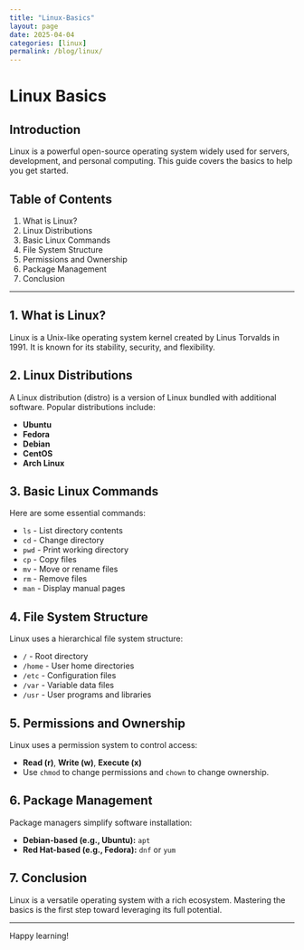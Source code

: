 ```yaml
---
title: "Linux-Basics"
layout: page
date: 2025-04-04
categories: [linux]
permalink: /blog/linux/
---
```



# Linux Basics

## Introduction
Linux is a powerful open-source operating system widely used for servers, development, and personal computing. This guide covers the basics to help you get started.

## Table of Contents
1. What is Linux?
2. Linux Distributions
3. Basic Linux Commands
4. File System Structure
5. Permissions and Ownership
6. Package Management
7. Conclusion

---

## 1. What is Linux?
Linux is a Unix-like operating system kernel created by Linus Torvalds in 1991. It is known for its stability, security, and flexibility.

## 2. Linux Distributions
A Linux distribution (distro) is a version of Linux bundled with additional software. Popular distributions include:
- **Ubuntu**
- **Fedora**
- **Debian**
- **CentOS**
- **Arch Linux**

## 3. Basic Linux Commands
Here are some essential commands:
- `ls` - List directory contents
- `cd` - Change directory
- `pwd` - Print working directory
- `cp` - Copy files
- `mv` - Move or rename files
- `rm` - Remove files
- `man` - Display manual pages

## 4. File System Structure
Linux uses a hierarchical file system structure:
- `/` - Root directory
- `/home` - User home directories
- `/etc` - Configuration files
- `/var` - Variable data files
- `/usr` - User programs and libraries

## 5. Permissions and Ownership
Linux uses a permission system to control access:
- **Read (r)**, **Write (w)**, **Execute (x)**
- Use `chmod` to change permissions and `chown` to change ownership.

## 6. Package Management
Package managers simplify software installation:
- **Debian-based (e.g., Ubuntu):** `apt`
- **Red Hat-based (e.g., Fedora):** `dnf` or `yum`

## 7. Conclusion
Linux is a versatile operating system with a rich ecosystem. Mastering the basics is the first step toward leveraging its full potential.

---

Happy learning!
